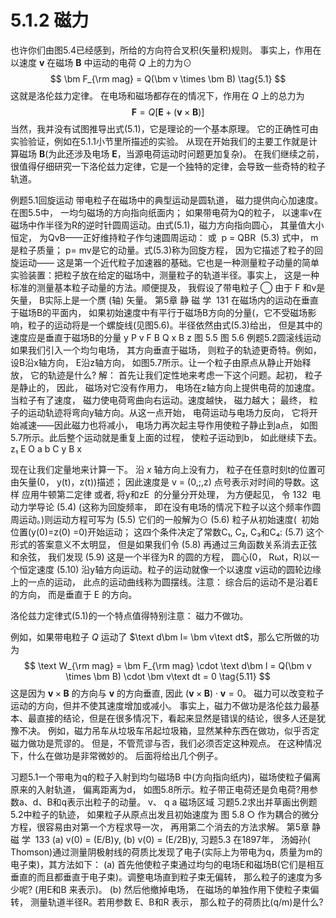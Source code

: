 # 5.1.2 磁力

也许你们由图5.4已经感到，所给的方向符合叉积(矢量积)规则。
事实上，作用在以速度 $\bm v$ 在磁场 $\bm B$ 中运动的电荷 $Q$ 上的力为⊙
$$
  \bm F_{\rm mag} = Q(\bm v \times \bm B)
  \tag{5.1}
$$
这就是洛伦兹力定律。
在电场和磁场都存在的情况下，作用在 $Q$ 上的总力为
$$
  \bm F = Q[\bm E +(\bm v \times \bm B)]
  \tag{5.2}
$$
当然，我并没有试图推导出式(5.1)，它是理论的一个基本原理。
它的正确性可由实验验证，例如在5.1.1小节里所描述的实验。
从现在开始我们的主要工作就是计算磁场 $\bm B$(为此还涉及电场 $\bm E$，当源电荷运动时问题更加复杂)。
在我们继续之前，很值得仔细研究一下洛伦兹力定律，它是一个独特的定律，会导致一些奇特的粒子轨道。

例题5.1回旋运动
带电粒子在磁场中的典型运动是圆轨道， 磁力提供向心加速度。在图5.5中， 一均匀磁场的方向指向纸面内； 如果带电荷为Q的粒子， 以速率v在磁场中作半径为R的逆时针圆周运动。由式(5.1)，磁力方向指向圆心， 其量值大小恒定， 为QvB——正好维持粒子作匀速圆周运动：
或  p = QBR  (5.3)
式中， m是粒子质量； p= mv是它的动量。式(5.3)称为回旋方程， 因为它描述了粒子的回旋运动—— 这是第一个近代粒子加速器的基础。它也是一种测量粒子动量的简单实验装置：把粒子放在给定的磁场中，测量粒子的轨道半径。事实上， 这是一种标准的测量基本粒子动量的方法。顺便提及， 我假设了带电粒子
◯ 由于 F 和v是矢量， B实际上是一个赝 (轴) 矢量。
第5章 静 磁 学  131
在磁场内的运动在垂直于磁场B的平面内， 如果初始速度中有平行于磁场B方向的分量(，它不受磁场影响，粒子的运动将是一个螺旋线(见图5.6)。半径依然由式(5.3)给出， 但是其中的速度应是垂直于磁场B的分量
y
P
v
F
B
Q
x
B
z
图 5.5
图 5.6
例题5.2圆滚线运动
如果我们引入一个均匀电场， 其方向垂直于磁场， 则粒子的轨迹更奇特。例如， 设B沿x轴方向， E沿z轴方向， 如图5.7所示。让一个粒子由原点从静止开始释放， 它的轨迹是什么?
解： 首先让我们定性地来考虑一下这个问题。起初， 粒子是静止的， 因此， 磁场对它没有作用力， 电场在z轴方向上提供电荷的加速度。当粒子有了速度， 磁力使电荷弯曲向右运动。速度越快， 磁力越大； 最终， 粒子的运动轨迹将弯向y轴方向。从这一点开始， 电荷运动与电场力反向， 它将开始减速——因此磁力也将减小， 电场力再次起主导作用使粒子静止到a点， 如图5.7所示。此后整个运动就是重复上面的过程， 使粒子运动到b， 如此继续下去。
z₁
E
O
a
b
C
y
B
x

现在让我们定量地来计算一下。
沿 $x$ 轴方向上没有力， 粒子在任意时刻t的位置可由矢量(0， y(t)，z(t))描述； 因此速度是
v = (0,;,z)
点号表示对时间的导数。这样
应用牛顿第二定律
或者, 将y和zE  的分量分开处理，
为方便起见， 令
132  电动力学导论
(5.4)
(这称为回旋频率， 即在没有电场的情况下粒子以这个频率作圆周运动。)则运动方程可写为
(5.5)
它们的一般解为⊙
(5.6)
粒子从初始速度(  初始位置(y(0)=z(0) =0)开始运动； 这四个条件决定了常数C₁, C₂, C₃和C₄:
(5.7)
这个形式的答案意义不太明显， 但是如果我们令
(5.8)
再通过三角函数关系消去正弦和余弦， 我们发现
(5.9)
这是一个半径为R 的圆的方程， 圆心(0， Rωt，R)以一个恒定速度
(5.10)
沿y轴方向运动。粒子的运动就像一个以速度 v运动的圆轮边缘上的一点的运动， 此点的运动曲线称为圆摆线。注意： 综合后的运动不是沿着E的方向， 而是垂直于 E 的方向。

洛伦兹力定律式(5.1)的一个特点值得特别注意：
磁力不做功。

例如，如果带电粒子 $Q$ 运动了 $\text d\bm l= \bm v\text dt$，那么它所做的功为
$$
  \text W_{\rm mag} = \bm F_{\rm mag} \cdot \text d\bm l = Q(\bm v \times \bm B) \cdot \bm v\text dt = 0
  \tag{5.11}
$$
这是因为 $\bm v \times \bm B$ 的方向与 $\bm v$ 的方向垂直, 因此 $(\bm v \times \bm B)\cdot \bm v =0$。
磁力可以改变粒子运动的方向，但并不使其速度增加或减小。
事实上，磁力不做功是洛伦兹力最基本、最直接的结论，但是在很多情况下，看起来显然是错误的结论，很多人还是犹豫不决。
例如，磁力吊车从垃圾车吊起垃圾箱，显然某种东西在做功，似乎否定磁力做功是荒谬的。
但是，不管荒谬与否，我们必须否定这种观点。
在这种情况下，什么在做功是非常微妙的。
后面将给出几个例子。

习题5.1一个带电为q的粒子入射到均匀磁场B 中(方向指向纸内)，磁场使粒子偏离原来的入射轨道， 偏离距离为d， 如图5.8所示。粒子带正电荷还是负电荷?用参数a、d、B和q表示出粒子的动量。
v、
q
a
磁场区域
习题5.2求出并草画出例题5.2中粒子的轨迹， 如果粒子从原点出发且初始速度为
图 5.8
○ 作为耦合的微分方程，很容易由对第一个方程求导一次， 再用第二个消去的方法求解。
第5章 静 磁 学  133
(a) v(0) = (E/B)y,
(b) v(0) = (E/2B)y,
习题5.3 在1897年， 汤姆孙( Thomson)通过测量阴极射线的荷质比发现了电子(实际上为带电为q，质量为m的电子束)，其方法如下：
(a) 首先他使粒子束通过均匀的电场E和磁场B(它们是相互垂直的而且都垂直于电子束)。调整电场直到粒子束无偏转， 那么粒子的速度为多少呢? (用E和B 来表示)。
(b) 然后他撤掉电场， 在磁场的单独作用下使粒子束偏转， 测量轨道半径R。若用参数 E、B和R 表示， 那么粒子的荷质比(q/m)是什么?
